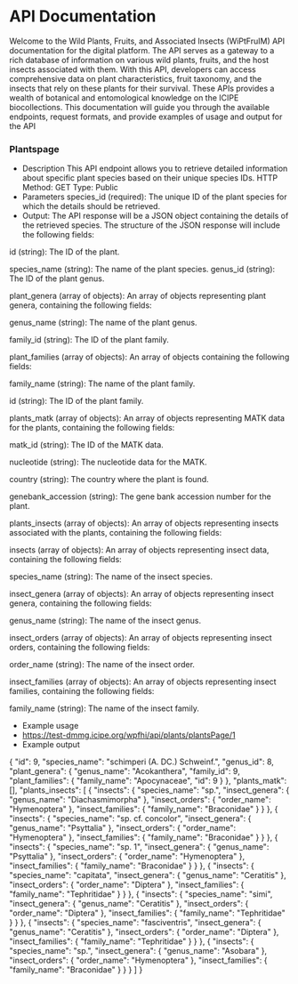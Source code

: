 # API Documentation

Welcome to the Wild Plants, Fruits, and Associated Insects (WiPtFruIM) API documentation for the digital platform. The API serves as a gateway to a rich database of information on various wild plants, fruits, and the host insects associated with them. With this API, developers can access comprehensive data on plant characteristics, fruit taxonomy, and the insects that rely on these plants for their survival. These APIs provides a wealth of botanical and entomological knowledge on the ICIPE biocollections. This documentation will guide you through the available endpoints, request formats, and provide examples of usage and output for the API

<!-- ##  Plants api -->

<!-- ### 1. Taxonomy information and Related Barcodes-->

<!-- API Endpoint: /api/plants/species

Description

This API endpoint allows one to retrieve species data for plant's taxonomy information and their associated insects. It serves as a data retrieval service for plant-related information, including species names, genera, families, and related insect data such as species names, genera, orders, and families.

- HTTP Method
  GET

- Parameters
    None

- Example usage

 https://test-dmmg.icipe.org/api/plants/species

- Example output -->

### Plantspage

- Description
  This API endpoint allows you to retrieve detailed information about specific plant species based on their unique species IDs.
  HTTP Method: GET
  Type: Public
- Parameters
  species_id (required): The unique ID of the plant species for which the details should be retrieved.
- Output:
  The API response will be a JSON object containing the details of the retrieved species. The structure of the JSON response will include the following fields:

id (string): The ID of the plant.

species_name (string): The name of the plant species.
genus_id (string): The ID of the plant genus.

plant_genera (array of objects): An array of objects representing plant genera, containing the following fields:

genus_name (string): The name of the plant genus.

family_id (string): The ID of the plant family.

plant_families (array of objects): An array of objects containing the following fields:

family_name (string): The name of the plant family.

id (string): The ID of the plant family.

plants_matk (array of objects): An array of objects representing MATK data for the plants, containing the following fields:

matk_id (string): The ID of the MATK data.

nucleotide (string): The nucleotide data for the MATK.

country (string): The country where the plant is found.

genebank_accession (string): The gene bank accession number for the plant.

plants_insects (array of objects): An array of objects representing insects associated with the plants, containing the following fields:

insects (array of objects): An array of objects representing insect data, containing the following fields:

species_name (string): The name of the insect species.

insect_genera (array of objects): An array of objects representing insect genera, containing the following fields:

genus_name (string): The name of the insect genus.

insect_orders (array of objects): An array of objects representing insect orders, containing the following fields:

order_name (string): The name of the insect order.

insect_families (array of objects): An array of objects representing insect families, containing the following fields:

family_name (string): The name of the insect family.

- Example usage
- https://test-dmmg.icipe.org/wpfhi/api/plants/plantsPage/1
- Example output

{
"id": 9,
"species_name": "schimperi (A. DC.) Schweinf.",
"genus_id": 8,
"plant_genera": {
"genus_name": "Acokanthera",
"family_id": 9,
"plant_families": {
"family_name": "Apocynaceae",
"id": 9
}
},
"plants_matk": [],
"plants_insects": [
{
"insects": {
"species_name": "sp.",
"insect_genera": {
"genus_name": "Diachasmimorpha"
},
"insect_orders": {
"order_name": "Hymenoptera"
},
"insect_families": {
"family_name": "Braconidae"
}
}
},
{
"insects": {
"species_name": "sp. cf. concolor",
"insect_genera": {
"genus_name": "Psyttalia"
},
"insect_orders": {
"order_name": "Hymenoptera"
},
"insect_families": {
"family_name": "Braconidae"
}
}
},
{
"insects": {
"species_name": "sp. 1",
"insect_genera": {
"genus_name": "Psyttalia"
},
"insect_orders": {
"order_name": "Hymenoptera"
},
"insect_families": {
"family_name": "Braconidae"
}
}
},
{
"insects": {
"species_name": "capitata",
"insect_genera": {
"genus_name": "Ceratitis"
},
"insect_orders": {
"order_name": "Diptera"
},
"insect_families": {
"family_name": "Tephritidae"
}
}
},
{
"insects": {
"species_name": "simi",
"insect_genera": {
"genus_name": "Ceratitis"
},
"insect_orders": {
"order_name": "Diptera"
},
"insect_families": {
"family_name": "Tephritidae"
}
}
},
{
"insects": {
"species_name": "fasciventris",
"insect_genera": {
"genus_name": "Ceratitis"
},
"insect_orders": {
"order_name": "Diptera"
},
"insect_families": {
"family_name": "Tephritidae"
}
}
},
{
"insects": {
"species_name": "sp.",
"insect_genera": {
"genus_name": "Asobara"
},
"insect_orders": {
"order_name": "Hymenoptera"
},
"insect_families": {
"family_name": "Braconidae"
}
}
}
]
}
